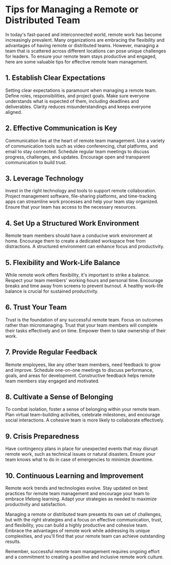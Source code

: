 # Tips for Managing a Remote or Distributed Team

In today's fast-paced and interconnected world, remote work has become increasingly prevalent. Many organizations are
embracing the flexibility and advantages of having remote or distributed teams. However, managing a team that is
scattered across different locations can pose unique challenges for leaders. To ensure your remote team stays productive
and engaged, here are some valuable tips for effective remote team management.

## 1. Establish Clear Expectations

Setting clear expectations is paramount when managing a remote team. Define roles, responsibilities, and project goals.
Make sure everyone understands what is expected of them, including deadlines and deliverables. Clarity reduces
misunderstandings and keeps everyone aligned.

## 2. Effective Communication is Key

Communication lies at the heart of remote team management. Use a variety of communication tools such as video
conferencing, chat platforms, and email to stay connected. Schedule regular team meetings to discuss progress,
challenges, and updates. Encourage open and transparent communication to build trust.

## 3. Leverage Technology

Invest in the right technology and tools to support remote collaboration. Project management software, file-sharing
platforms, and time-tracking apps can streamline work processes and help your team stay organized. Ensure that your team
has access to the necessary resources.

## 4. Set Up a Structured Work Environment

Remote team members should have a conducive work environment at home. Encourage them to create a dedicated workspace
free from distractions. A structured environment can enhance focus and productivity.

## 5. Flexibility and Work-Life Balance

While remote work offers flexibility, it's important to strike a balance. Respect your team members' working hours and
personal time. Encourage breaks and time away from screens to prevent burnout. A healthy work-life balance is crucial
for sustained productivity.

## 6. Trust Your Team

Trust is the foundation of any successful remote team. Focus on outcomes rather than micromanaging. Trust that your team
members will complete their tasks effectively and on time. Empower them to take ownership of their work.

## 7. Provide Regular Feedback

Remote employees, like any other team members, need feedback to grow and improve. Schedule one-on-one meetings to
discuss performance, goals, and areas for development. Constructive feedback helps remote team members stay engaged and
motivated.

## 8. Cultivate a Sense of Belonging

To combat isolation, foster a sense of belonging within your remote team. Plan virtual team-building activities,
celebrate milestones, and encourage social interactions. A cohesive team is more likely to collaborate effectively.

## 9. Crisis Preparedness

Have contingency plans in place for unexpected events that may disrupt remote work, such as technical issues or natural
disasters. Ensure your team knows what to do in case of emergencies to minimize downtime.

## 10. Continuous Learning and Improvement

Remote work trends and technologies evolve. Stay updated on best practices for remote team management and encourage your
team to embrace lifelong learning. Adapt your strategies as needed to maximize productivity and satisfaction.

Managing a remote or distributed team presents its own set of challenges, but with the right strategies and a focus on
effective communication, trust, and flexibility, you can build a highly productive and cohesive team. Embrace the
advantages of remote work while addressing its unique complexities, and you'll find that your remote team can achieve
outstanding results.

Remember, successful remote team management requires ongoing effort and a commitment to creating a positive and
inclusive remote work culture.
